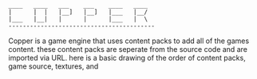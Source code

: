     ____   ____   ___    ___    ____   ____ 
    |      |  |   |__]   |__]   |___   |__/ 
    |___   |__|   |      |      |___   |  \ 
    -----------------------------------------
    
Copper is a game engine that uses content packs to add all of the games content. these content packs are seperate from the 
source code and are imported via URL. here is a basic drawing of the order of content packs, game source, textures, and 
